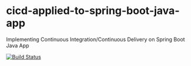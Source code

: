 # cicd-applied-to-spring-boot-java-app
Implementing Continuous Integration/Continuous Delivery on Spring Boot Java App

[![Build Status](https://travis-ci.com/a41033uminho/cicd-applied-to-spring-boot-java-app.svg)](https://travis-ci.com/FanJups/cicd-applied-to-spring-boot-java-app)

